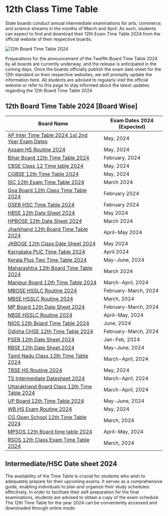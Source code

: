 # 12th Class Time Table

State boards conduct annual intermediate examinations for arts, commerce, and science streams in the months of March and April. As such, students can expect to find and download their 12th Exam Time Table 2024 from the official website of their respective boards.

![12th Board Time Table 2024](https://cemca.org.in/wp-content/uploads/2023/07/12th-Board-Time-Table.jpg)

Preparations for the announcement of the Twelfth Board Time Table 2024 by all boards are currently underway, and the release is anticipated in the coming days. Once the boards officially publish the exam date sheet for the 12th standard on their respective websites, we will promptly update the information here. All students are advised to regularly visit the official website or refer to this page to stay informed about the latest updates regarding the 12th Board Time Table 2024.

## 12th Board Time Table 2024 [Board Wise]

| Board Name                                               | Exam Dates 2024 (Expected) |
|----------------------------------------------------------|----------------------------|
| [AP Inter Time Table 2024 1st 2nd Year Exam Dates](https://cemca.org.in/ap-intermediate-time-table/)         | May, 2024                  |
| [Assam HS Routine 2024](https://cemca.org.in/assam-hs-routine/)                         | May, 2024                  |
| [Bihar Board 12th Time Table 2024](https://cemca.org.in/bihar-board-12th-time-table/)                  | February, 2024             |
| [CBSE Class 12 Time table 2024](https://cemca.org.in/cbse-12th-time-table/)                          | May, 2024                  |
| [CGBSE 12th Time Table 2024](https://cemca.org.in/cg-board-12th-time-table/)                          | May, 2024                  |
| [ISC 12th Exam Time Table 2024](https://cemca.org.in/isc-12th-time-table/)                           | March 2024                 |
| [Goa Board 12th Class Time Table 2024](https://cemca.org.in/goa-board-hssc-time-table/)                  | February 2024              |
| [GSEB HSC Time Table 2024](https://cemca.org.in/gujarat-board-hsc-time-table/)                          | February 2024              |
| [HBSE 12th Date Sheet 2024](https://cemca.org.in/hbse-12th-date-sheet/)                             | May 2024                   |
| [HPBOSE 12th Date Sheet 2024](https://cemca.org.in/hp-board-12th-date-sheet/)                          | March 2024                 |
| [Jharkhand 12th Board Time Table 2024](https://cemca.org.in/jac-12th-time-table/)                         | April-May 2024             |
| [JKBOSE 12th Class Date Sheet 2024](https://cemca.org.in/jkbose-12th-date-sheet/)                         | May 2024                   |
| [Karnataka PUC Time Table 2024](https://cemca.org.in/karnataka-2nd-puc-time-table/)                        | April 2024                 |
| [Kerala Plus Two Time Table 2024](https://cemca.org.in/kerala-hse-time-table/)                           | May-June, 2024             |
| [Maharashtra 12th Board Time Table 2024](https://cemca.org.in/maharashtra-hsc-time-table/)                     | March 2024                 |
| [Manipur Board 12th Time Table 2024](https://cemca.org.in/manipur-board-12th-time-table/)                      | March-April, 2024          |
| [MBOSE HSSLC Routine 2024](https://cemca.org.in/mbose-hsslc-exam-routine/)                           | February-March, 2024       |
| [MBSE HSSLC Routine 2024](https://cemca.org.in/mbse-hsslc-exam-routine/)                            | March, 2024                |
| [MP Board 12th Date Sheet 2024](https://cemca.org.in/mp-board-12th-time-table-2/)                          | February-March, 2024       |
| [NBSE HSSLC Routine 2024](https://cemca.org.in/nbse-hsslc-exam-routine/)                           | April-May, 2024            |
| [NIOS 12th Board Time Table 2024](https://cemca.org.in/nios-12th-time-table/)                         | June, 2024                 |
| [Odisha CHSE 12th Time Table 2024](https://cemca.org.in/odisha-chse-time-table/)                         | February-March, 2024       |
| [PSEB 12th Date Sheet 2024](https://cemca.org.in/pseb-12th-date-sheet/)                            | Jan-Feb, 2024              |
| [RBSE 12th Date Sheet 2024](https://cemca.org.in/rbse-12th-time-table/)                            | May-June, 2024             |
| [Tamil Nadu Class 12th Time Table 2024](https://cemca.org.in/tn-board-hsc-time-table/)                      | March-April, 2024          |
| [TBSE HS Routine 2024](https://cemca.org.in/tripura-hs-routine/)                              | May, 2024                  |
| [TS Intermediate Datesheet 2024](https://cemca.org.in/ts-inter-time-table/)                          | March-April, 2024          |
| [Uttarakhand Board Class 12th Time Table 2024](https://cemca.org.in/uttarakhand-board-12th-time-table/)       | March-April, 2024          |
| [UP Board 12th Time Table 2024](https://cemca.org.in/up-board-12th-time-table/)                          | May-June, 2024             |
| [WB HS Exam Routine 2024](https://cemca.org.in/west-bengal-hs-routine/)                            | May, 2024                  |
| [CG Open School 12th Time Table 2024](https://cemca.org.in/cg-open-school-time-table/)                      | March, 2024                |
| [MPSOS 12th Board time table 2024](https://cemca.org.in/mpsos-12th-time-table/)                          | April-May, 2024            |
| [RSOS 12th Class Exam Time Table 2024](https://cemca.org.in/rsos-12th-time-table/)                         | March, 2024                |

## Intermediate/HSC Date sheet 2024

The availability of the Time Table is crucial for students who wish to adequately prepare for their upcoming exams. It serves as a comprehensive guide, enabling individuals to plan and organize their study schedules effectively. In order to facilitate their self-preparation for the final examinations, students are advised to obtain a copy of the exam schedule. The 12th Time Table for the year 2024 can be conveniently accessed and downloaded through online mode.
